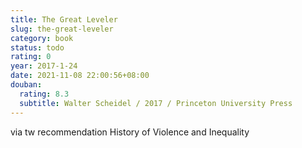 ```yaml
---
title: The Great Leveler
slug: the-great-leveler
category: book
status: todo
rating: 0
year: 2017-1-24
date: 2021-11-08 22:00:56+08:00
douban:
  rating: 8.3
  subtitle: Walter Scheidel / 2017 / Princeton University Press
---
```


via tw recommendation History of Violence and Inequality
